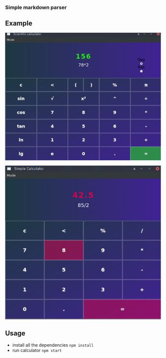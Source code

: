 ### Simple markdown parser

## Example
![](../screenshots/calculator1.png)

![](../screenshots/calculator2.png)
## Usage
- install all the dependencies  `npm install`
- run calculator                `npm start`
